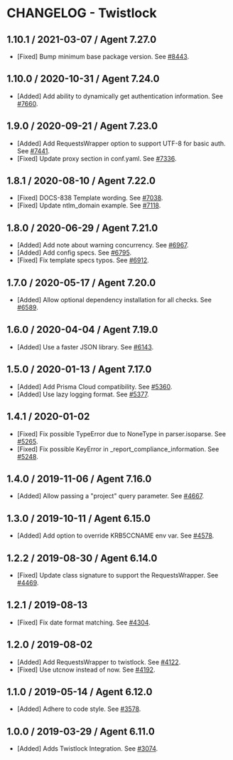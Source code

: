 # CHANGELOG - Twistlock

## 1.10.1 / 2021-03-07 / Agent 7.27.0

* [Fixed] Bump minimum base package version. See [#8443](https://github.com/DataDog/integrations-core/pull/8443).

## 1.10.0 / 2020-10-31 / Agent 7.24.0

* [Added] Add ability to dynamically get authentication information. See [#7660](https://github.com/DataDog/integrations-core/pull/7660).

## 1.9.0 / 2020-09-21 / Agent 7.23.0

* [Added] Add RequestsWrapper option to support UTF-8 for basic auth. See [#7441](https://github.com/DataDog/integrations-core/pull/7441).
* [Fixed] Update proxy section in conf.yaml. See [#7336](https://github.com/DataDog/integrations-core/pull/7336).

## 1.8.1 / 2020-08-10 / Agent 7.22.0

* [Fixed] DOCS-838 Template wording. See [#7038](https://github.com/DataDog/integrations-core/pull/7038).
* [Fixed] Update ntlm_domain example. See [#7118](https://github.com/DataDog/integrations-core/pull/7118).

## 1.8.0 / 2020-06-29 / Agent 7.21.0

* [Added] Add note about warning concurrency. See [#6967](https://github.com/DataDog/integrations-core/pull/6967).
* [Added] Add config specs. See [#6795](https://github.com/DataDog/integrations-core/pull/6795).
* [Fixed] Fix template specs typos. See [#6912](https://github.com/DataDog/integrations-core/pull/6912).

## 1.7.0 / 2020-05-17 / Agent 7.20.0

* [Added] Allow optional dependency installation for all checks. See [#6589](https://github.com/DataDog/integrations-core/pull/6589).

## 1.6.0 / 2020-04-04 / Agent 7.19.0

* [Added] Use a faster JSON library. See [#6143](https://github.com/DataDog/integrations-core/pull/6143).

## 1.5.0 / 2020-01-13 / Agent 7.17.0

* [Added] Add Prisma Cloud compatibility. See [#5360](https://github.com/DataDog/integrations-core/pull/5360).
* [Added] Use lazy logging format. See [#5377](https://github.com/DataDog/integrations-core/pull/5377).

## 1.4.1 / 2020-01-02

* [Fixed] Fix possible TypeError due to NoneType in parser.isoparse. See [#5265](https://github.com/DataDog/integrations-core/pull/5265).
* [Fixed] Fix possible KeyError in _report_compliance_information. See [#5248](https://github.com/DataDog/integrations-core/pull/5248).

## 1.4.0 / 2019-11-06 / Agent 7.16.0

* [Added] Allow passing a "project" query parameter. See [#4667](https://github.com/DataDog/integrations-core/pull/4667).

## 1.3.0 / 2019-10-11 / Agent 6.15.0

* [Added] Add option to override KRB5CCNAME env var. See [#4578](https://github.com/DataDog/integrations-core/pull/4578).

## 1.2.2 / 2019-08-30 / Agent 6.14.0

* [Fixed] Update class signature to support the RequestsWrapper. See [#4469](https://github.com/DataDog/integrations-core/pull/4469).

## 1.2.1 / 2019-08-13

* [Fixed] Fix date format matching. See [#4304](https://github.com/DataDog/integrations-core/pull/4304).

## 1.2.0 / 2019-08-02

* [Added] Add RequestsWrapper to twistlock. See [#4122](https://github.com/DataDog/integrations-core/pull/4122).
* [Fixed] Use utcnow instead of now. See [#4192](https://github.com/DataDog/integrations-core/pull/4192).

## 1.1.0 / 2019-05-14 / Agent 6.12.0

* [Added] Adhere to code style. See [#3578](https://github.com/DataDog/integrations-core/pull/3578).

## 1.0.0 / 2019-03-29 / Agent 6.11.0

* [Added] Adds Twistlock Integration. See [#3074](https://github.com/DataDog/integrations-core/pull/3074).

